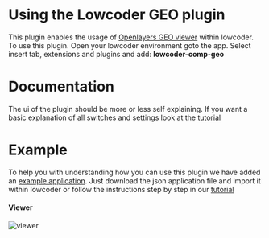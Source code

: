 # Using the Lowcoder GEO plugin
This plugin enables the usage of [Openlayers GEO viewer](https://openlayers.org/) within lowcoder. To use this plugin. Open your lowcoder environment goto the app. Select insert tab, extensions and plugins and add: **lowcoder-comp-geo**

# Documentation
The ui of the plugin should be more or less self explaining. If you want a basic explanation of all switches and settings look at the [tutorial](https://sjhoeksma.github.io/lowcoder-comp-geo/#/tutorial)

# Example
To help you with understanding how you can use this plugin we have added an <a href='https://sjhoeksma.github.io/lowcoder-comp-geo/lowcoder-example/lowcoder-comp-geo.json' download="lowcoder-comp-geo.json">example application</a>. Just download the json application file and import it within lowcoder or follow the instructions step by step in our [tutorial]()

#### Viewer
![viewer](https://github.com/sjhoeksma/lowcoder-comp-geo/blob/dev/docs/images/baseconfig.png?raw=true)

